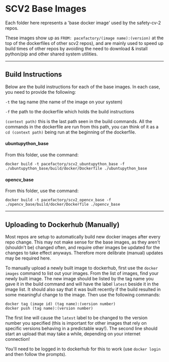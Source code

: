 # SCV2 Base Images

Each folder here represents a 'base docker image' used by the safety-cv-2 repos.

These images show up as `FROM: pacefactory/(image name):(version)` at the top of the dockerfiles of other scv2 repos), and are mainly used to speed up build times of other repos by avoiding the need to download & install python/pip and other shared system utilities.

---

## Build Instructions

Below are the build instructions for each of the base images. In each case, you need to provide the following:

`-t` the tag name (the name of the image on your system)

`-f` the path to the dockerfile which holds the build instructions

`(context path)` this is the last path seen in the build commands. All the commands in the dockerfile are run from this path, you can think of it as a `cd (context path)` being run at the beginning of the dockerfile.

#### ubuntupython_base

From this folder, use the command:

`docker build -t pacefactory/scv2_ubuntupython_base -f ./ubuntupython_base/build/docker/Dockerfile ./ubuntupython_base`



#### opencv_base

From this folder, use the command:

`docker build -t pacefactory/scv2_opencv_base -f ./opencv_base/build/docker/Dockerfile ./opencv_base`



---

## Uploading to Dockerhub (Manually)

Most repos are setup to automatically build new docker images after every repo change. This may not make sense for the base images, as they aren't (shouldn't be) changed often, and require other images be updated for the changes to take effect anyways. Therefore more delibrate (manual) updates may be required here.

To manually upload a newly built image to dockerhub, first use the `docker images` command to list out your images. From the list of images, find your newly built image. The new image should be listed by the tag name you gave it in the build command and will have the label `latest` beside it in the image list. It should also say that it was built recently if the build resulted in some meaningful change to the image. Then use the following commands:

```
docker tag (image id) (tag name):(version number)
docker push (tag name):(version number)
```

The first line will cause the `latest` label to be changed to the version number you specified (this is important for other images that rely on specific versions behaving in a predictable way!). The second line should start an upload that may take a while, depending on your internet connection!

You'll need to be logged in to dockerhub for this to work (use `docker login` and then follow the prompts).
